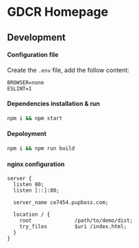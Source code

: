 # GDCR Homepage

## Development

#### Configuration file

Create the `.env` file, add the follow content:

```
BROWSER=none
ESLINT=1
```

#### Dependencies installation & run

```bash
npm i && npm start
```

#### Depoloyment

```bash
npm i && npm run build
```

#### nginx configuration

```nginx
server {
  listen 80;
  listen [::]:80;

  server_name ce7454.pupboss.com;

  location / {
    root              /path/to/demo/dist;
    try_files         $uri /index.html;
  }
}
```
